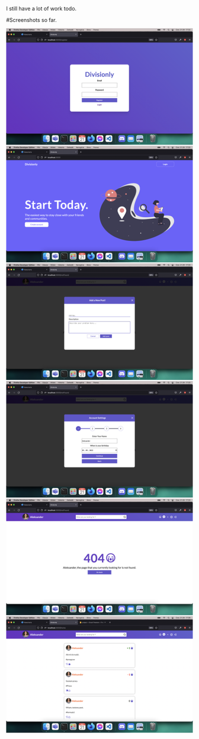 I still have a lot of work todo.

#Screenshots so far.

<img src='src/images/photo1.png'>
<img src='src/images/photo2.png'>
<img src='src/images/photo3.png'>
<img src='src/images/photo4.png'>
<img src='src/images/photo5.png'>
<img src='src/images/photo6.png'>
